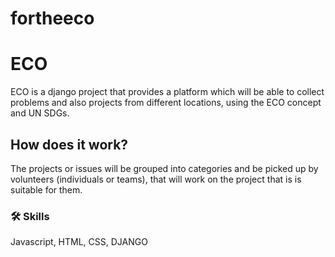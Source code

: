 # fortheeco
# ECO

 ECO is a django project that provides a platform which will be able to collect problems and also projects from different locations, using the ECO concept and UN SDGs.
## How does it work?
 The projects or issues will be grouped into categories and be picked up by volunteers (individuals or teams), that will work on the project that is is suitable for them.



### 🛠 Skills
Javascript, HTML, CSS, DJANGO

 



